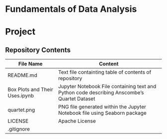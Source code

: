 # Fundamentals of Data Analysis
# Project

## Repository Contents 
File Name | Content
------------ | ------------- 
  README.md | Text file containting table of contents of repository
  Box Plots and Their Uses.ipynb | Jupyter Notebook File containing text and Python code describing Anscombe’s Quartet Dataset 
  quartet.png | PNG file generated within the Jupyter Notebook file using Seaborn package 
  LICENSE | Apache License
  .gitignore |  

